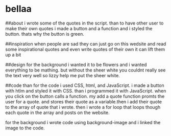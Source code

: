 # bellaa
##about 
i wrote some of the quotes in the script. than to have other user to make their own quotes i made a button and a function and i styled the button. thats why the button is green.

##inspiration
when people are sad they can just go on this wedsite and read some inspirational  quotes and even write quotes of their own it can lift them up a bit 

##design
for the background i wanted it to be flowers and i wanted everything to be mathing. but without the sheer white you couldnt really see the text very well so lizzy help me put the sheer white.

##code
than for the code i used CSS, html, and JavaScript. 
i made a button with htlm and styled it with CSS. than i programmed it with JavaScript. when you click on the button calls a function. my add a quote function promts the user for a quote. and stores their quote as a variable.then i add their quote to the array of quote that i wrote. then i wrote a for loop that loops though each quote in the array and posts on the website.

for the background i wrote code using background-image and i linked the image to the code.

